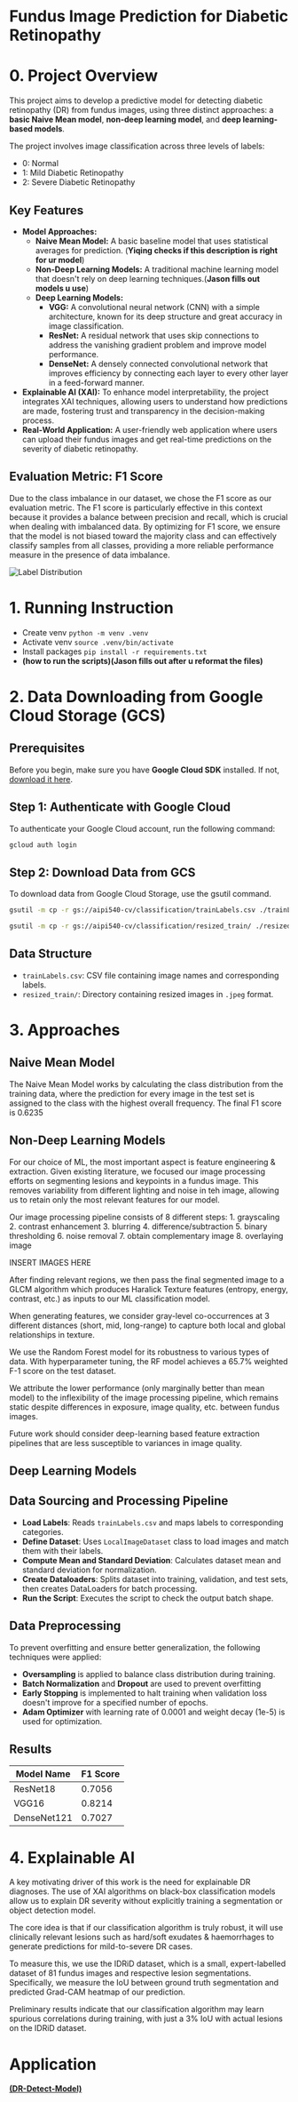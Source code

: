 # Fundus Image Prediction for Diabetic Retinopathy

# 0. Project Overview

This project aims to develop a predictive model for detecting diabetic retinopathy (DR) from fundus images, using three distinct approaches: a **basic Naive Mean model**, **non-deep learning model**, and **deep learning-based models**.

The project involves image classification across three levels of labels:

- 0: Normal
- 1: Mild Diabetic Retinopathy
- 2: Severe Diabetic Retinopathy

## Key Features

- **Model Approaches:**
  - **Naive Mean Model:** A basic baseline model that uses statistical averages for prediction. (**Yiqing checks if this description is right for ur model**)
  - **Non-Deep Learning Models:** A traditional machine learning model that doesn't rely on deep learning techniques.(**Jason fills out models u use**)
  - **Deep Learning Models:**
    - **VGG:** A convolutional neural network (CNN) with a simple architecture, known for its deep structure and great accuracy in image classification.
    - **ResNet:** A residual network that uses skip connections to address the vanishing gradient problem and improve model performance.
    - **DenseNet:** A densely connected convolutional network that improves efficiency by connecting each layer to every other layer in a feed-forward manner.
- **Explainable AI (XAI):** To enhance model interpretability, the project integrates XAI techniques, allowing users to understand how predictions are made, fostering trust and transparency in the decision-making process.
- **Real-World Application:** A user-friendly web application where users can upload their fundus images and get real-time predictions on the severity of diabetic retinopathy.

## Evaluation Metric: F1 Score

Due to the class imbalance in our dataset, we chose the F1 score as our evaluation metric. The F1 score is particularly effective in this context because it provides a balance between precision and recall, which is crucial when dealing with imbalanced data. By optimizing for F1 score, we ensure that the model is not biased toward the majority class and can effectively classify samples from all classes, providing a more reliable performance measure in the presence of data imbalance.

![Label Distribution](https://i.imghippo.com/files/xEgx2063zzk.png)

# 1. Running Instruction

- Create venv `python -m venv .venv`
- Activate venv `source .venv/bin/activate`
- Install packages `pip install -r requirements.txt`
- **(how to run the scripts)(Jason fills out after u reformat the files)**

# 2. Data Downloading from Google Cloud Storage (GCS)

## Prerequisites

Before you begin, make sure you have
**Google Cloud SDK** installed. If not, [download it here](https://i.imghippo.com/files/xEgx2063zzk.png).

## Step 1: Authenticate with Google Cloud

To authenticate your Google Cloud account, run the following command:

```bash
gcloud auth login
```

## Step 2: Download Data from GCS

To download data from Google Cloud Storage, use the gsutil command.

```bash
gsutil -m cp -r gs://aipi540-cv/classification/trainLabels.csv ./trainLabels.csv
```

```bash
gsutil -m cp -r gs://aipi540-cv/classification/resized_train/ ./resized_train/
```

## Data Structure

- `trainLabels.csv`: CSV file containing image names and corresponding labels.
- `resized_train/`: Directory containing resized images in `.jpeg` format.

# 3. Approaches

## Naive Mean Model

The Naive Mean Model works by calculating the class distribution from the training data, where the prediction for every image in the test set is assigned to the class with the highest overall frequency.
The final F1 score is 0.6235

## Non-Deep Learning Models

For our choice of ML, the most important aspect is feature engineering & extraction. Given existing literature, we focused our image processing efforts on segmenting lesions and keypoints in a fundus image. This removes variability from different lighting and noise in teh image, allowing us to retain only the most relevant features for our model.

Our image processing pipeline consists of 8 different steps: 1. grayscaling 2. contrast enhancement 3. blurring 4. difference/subtraction 5. binary thresholding 6. noise removal 7. obtain complementary image 8. overlaying image

INSERT IMAGES HERE

After finding relevant regions, we then pass the final segmented image to a GLCM algorithm which produces Haralick Texture features (entropy, energy, contrast, etc.) as inputs to our ML classification model.

When generating features, we consider gray-level co-occurrences at 3 different distances (short, mid, long-range) to capture both local and global relationships in texture.

We use the Random Forest model for its robustness to various types of data. With hyperparameter tuning, the RF model achieves a 65.7% weighted F-1 score on the test dataset.

We attribute the lower performance (only marginally better than mean model) to the inflexibility of the image processing pipeline, which remains static despite differences in exposure, image quality, etc. between fundus images.

Future work should consider deep-learning based feature extraction pipelines that are less susceptible to variances in image quality.

## Deep Learning Models

## Data Sourcing and Processing Pipeline

- **Load Labels**: Reads `trainLabels.csv` and maps labels to corresponding categories.
- **Define Dataset**: Uses `LocalImageDataset` class to load images and match them with their labels.
- **Compute Mean and Standard Deviation**: Calculates dataset mean and standard deviation for normalization.
- **Create Dataloaders**: Splits dataset into training, validation, and test sets, then creates DataLoaders for batch processing.
- **Run the Script**: Executes the script to check the output batch shape.

## Data Preprocessing

To prevent overfitting and ensure better generalization, the following techniques were applied:

- **Oversampling** is applied to balance class distribution during training.
- **Batch Normalization** and **Dropout** are used to prevent overfitting
- **Early Stopping** is implemented to halt training when validation loss doesn't improve for a specified number of epochs.
- **Adam Optimizer** with learning rate of 0.0001 and weight decay (1e-5) is used for optimization.

## Results

| Model Name  | F1 Score |
| ----------- | -------- |
| ResNet18    | 0.7056   |
| VGG16       | 0.8214   |
| DenseNet121 | 0.7027   |

# 4. Explainable AI

A key motivating driver of this work is the need for explainable DR diagnoses. The use of XAI algorithms on black-box classification models allow us to explain DR severity without explicitly training a segmentation or object detection model.

The core idea is that if our classification algorithm is truly robust, it will use clinically relevant lesions such as hard/soft exudates & haemorrhages to generate predictions for mild-to-severe DR cases.

To measure this, we use the IDRiD dataset, which is a small, expert-labelled dataset of 81 fundus images and respective lesion segmentations. Specifically, we measure the IoU between ground truth segmentation and predicted Grad-CAM heatmap of our prediction.

Preliminary results indicate that our classification algorithm may learn spurious correlations during training, with just a 3% IoU with actual lesions on the IDRiD dataset.

# Application

[**(DR-Detect-Model)**](https://huggingface.co/spaces/yiqing111/DR-detect)
